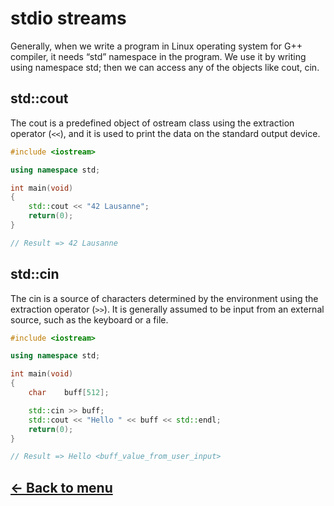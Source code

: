 # stdio streams

Generally, when we write a program in Linux operating system for G++ compiler, it needs “std” namespace in the program. We use it by writing using namespace std; then we can access any of the objects like cout, cin.

## std::cout

The cout is a predefined object of ostream class using the extraction operator (``<<``), and it is used to print the data on the standard output device.

```c++
#include <iostream>

using namespace std;

int main(void)
{
    std::cout << "42 Lausanne";
    return(0);
}

// Result => 42 Lausanne
```

## std::cin

The cin is a source of characters determined by the environment using the extraction operator (``>>``). It is generally assumed to be input from an external source, such as the keyboard or a file.

```c++
#include <iostream>

using namespace std;

int main(void)
{
    char    buff[512];

    std::cin >> buff;
    std::cout << "Hello " << buff << std::endl;
    return(0);
}

// Result => Hello <buff_value_from_user_input>
```

## [← Back to menu](./Summary.md)
